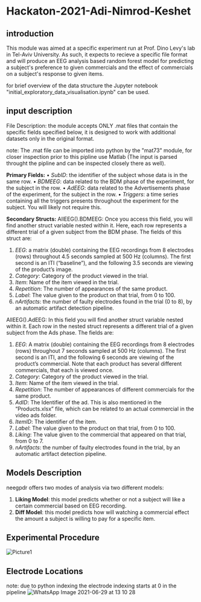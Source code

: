 # Hackaton-2021-Adi-Nimrod-Keshet
## introduction
This module was aimed at a specific experiment run at Prof. Dino Levy's lab in Tel-Aviv University. As such, it expects to recieve a specific file format and will produce an EEG analysis based random forest model for predicting a subject's preference to given commercials and the effect of commercials on a subject's response to given items. 

for brief overview of the data structure the Jupyter notebook "initial_exploratory_data_visualisation.ipynb" can be used.

## input description 
File Description: the module accepts ONLY .mat files that contain the specific fields specified below, it is designed to work with additional datasets only in the original format.

note: The .mat file can be imported into python by the "mat73" module, for closer inspection prior to this pipline use Matlab (The input is parsed throught the pipline and can be inspected closely there as well).

**Primary Fields:**
•	*SubID*: the identifier of the subject whose data is in the same row.
•	*BDMEEG*: data related to the BDM phase of the experiment, for the subject in the row.
•	*AdEEG*: data related to the Advertisements phase of the experiment, for the subject in the row.
•	*Triggers*: a time series containing all the triggers presents throughout the experiment for the subject. You will likely not require this.

**Secondary Structs:**
AllEEG(<index>).BDMEEG: Once you access this field, you will find another struct variable nested within it. Here, each row represents a different trial of a given subject from the BDM phase. The fields of this struct are:
1.	*EEG*: a matrix (double) containing the EEG recordings from 8 electrodes (rows) throughout 4.5 seconds sampled at 500 Hz (columns). The first second is an ITI (“baseline”), and the following 3.5 seconds are viewing of the product’s image.
2.	*Category*: Category of the product viewed in the trial.
3.	*Item*: Name of the item viewed in the trial.
4.	*Repetition*: The number of appearances of the same product.
5.	*Label*: The value given to the product on that trial, from 0 to 100.
6.	*nArtifacts*: the number of faulty electrodes found in the trial (0 to 8), by an automatic artifact detection pipeline.

AllEEG(<index>).AdEEG: In this field you will find another struct variable nested within it. Each row in the nested struct represents a different trial of a given subject from the Ads phase. The fields are:
1.	*EEG*: A matrix (double) containing the EEG recordings from 8 electrodes (rows) throughout 7 seconds sampled at 500 Hz (columns). The first second is an ITI, and the following 6 seconds are viewing of the product’s commercial. Note that each product has several different commercials, that each is viewed once.
2.	*Category*: Category of the product viewed in the trial.
3.	*Item*: Name of the item viewed in the trial.
4.	*Repetition*: The number of appearances of different commercials for the same product.
5.	*AdID*: The Identifier of the ad. This is also mentioned in the “Products.xlsx” file, which can be related to an actual commercial in the video ads folder.
6.	*ItemID*: The identifier of the item.
7.	*Label*: The value given to the product on that trial, from 0 to 100.
8.	*Liking*: The value given to the commercial that appeared on that trial, from 0 to 7.
9.	*nArtifacts*: the number of faulty electrodes found in the trial, by an automatic artifact detection pipeline. 
 
## Models Description
neegpdr offers two modes of analysis via two different models:
  1. **Liking Model**: this model predicts whether or not a subject will like a certain commercial based on EEG recording.
  2. **Diff Model**: this model predicts how will watching a commercial effect the amount a subject is willing to pay for a specific item.
 
## Experimental Procedure
  ![Picture1](https://user-images.githubusercontent.com/80317440/124106824-480c7b00-da6d-11eb-832d-0b56e25033b1.png)
 ## Electrode Locations
 note: due to python indexing the electrode indexing starts at 0 in the pipeline
 ![WhatsApp Image 2021-06-29 at 13 10 28](https://user-images.githubusercontent.com/80317440/124156816-be76a080-daa0-11eb-872a-7366ca720bd0.jpeg)

